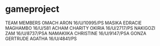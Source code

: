 # gameproject
TEAM MEMBERS
OMACH ARON 16/U/10995/PS
MASIKA EDRACIE MAGHAMBO 16/U/581
ACHAM CHARITY OKIRIA	16/U/2717/PS
NAKIGOZI ZAM	16/U/8737/PSA
NAMAKIIKA CHRISTINE	16/U/9147/PSA
GONZA GERTRUDE AGATHA	16/U/4841/PS

